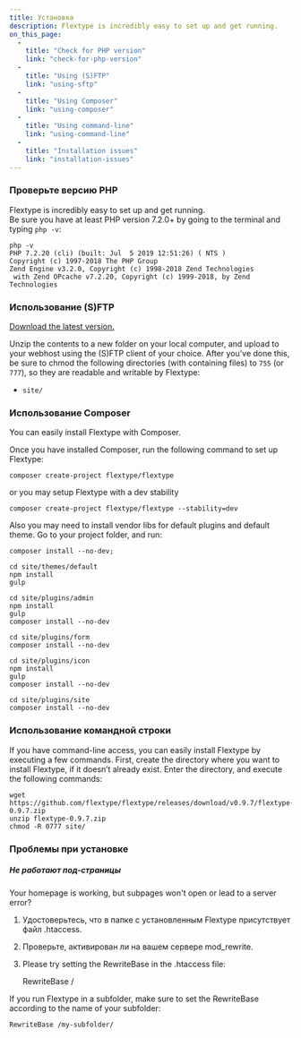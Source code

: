 ```yaml
---
title: Установка
description: Flextype is incredibly easy to set up and get running.
on_this_page:
  - 
    title: "Check for PHP version"
    link: "check-for-php-version"
  - 
    title: "Using (S)FTP"
    link: "using-sftp"
  - 
    title: "Using Composer"
    link: "using-composer"
  - 
    title: "Using command-line"
    link: "using-command-line"
  - 
    title: "Installation issues"
    link: "installation-issues"
---
```


### <a name="check-for-php-version"></a> Проверьте версию PHP

Flextype is incredibly easy to set up and get running.  
Be sure you have at least PHP version 7.2.0+ by going to the terminal and typing `php -v`:

```plaintext
php -v
PHP 7.2.20 (cli) (built: Jul  5 2019 12:51:26) ( NTS )
Copyright (c) 1997-2018 The PHP Group
Zend Engine v3.2.0, Copyright (c) 1998-2018 Zend Technologies
 with Zend OPcache v7.2.20, Copyright (c) 1999-2018, by Zend Technologies
```

### <a name="using-sftp"></a> Использование (S)FTP

[Download the latest version.](http://flextype.org/en/downloads)

Unzip the contents to a new folder on your local computer, and upload to your webhost using the (S)FTP client of your choice. After you’ve done this, be sure to chmod the following directories (with containing files) to `755` (or `777`), so they are readable and writable by Flextype:

* `site/`

### <a name="using-composer"></a> Использование Composer

You can easily install Flextype with Composer.

Once you have installed Composer, run the following command to set up Flextype:

```plaintext
composer create-project flextype/flextype
```

or you may setup Flextype with a dev stability

```plaintext
composer create-project flextype/flextype --stability=dev
```

Also you may need to install vendor libs for default plugins and default theme. Go to your project folder, and run:

```plaintext
composer install --no-dev;

cd site/themes/default
npm install
gulp

cd site/plugins/admin
npm install
gulp
composer install --no-dev

cd site/plugins/form
composer install --no-dev

cd site/plugins/icon
npm install
gulp
composer install --no-dev

cd site/plugins/site
composer install --no-dev
```

### <a name="using-command-line"></a> Использование командной строки

If you have command-line access, you can easily install Flextype by executing a few commands. First, create the directory where you want to install Flextype, if it doesn’t already exist. Enter the directory, and execute the following commands:

```plaintext
wget https://github.com/flextype/flextype/releases/download/v0.9.7/flextype-0.9.7.zip
unzip flextype-0.9.7.zip
chmod -R 0777 site/
```

### <a name="installation-issues"></a> Проблемы при установке

##### Не работают под-страницы

Your homepage is working, but subpages won't open or lead to a server error?

1. Удостоверьтесь, что в папке с установленным Flextype присутствует файл .htaccess.
2. Проверьте, активирован ли на вашем сервере mod_rewrite.
3. Please try setting the RewriteBase in the .htaccess file:

    RewriteBase /
    

If you run Flextype in a subfolder, make sure to set the RewriteBase according to the name of your subfolder:

    RewriteBase /my-subfolder/
